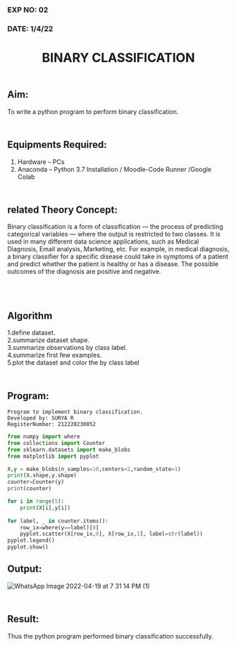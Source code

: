 ### EXP NO: 02
### DATE: 1/4/22
# <p align="center"> BINARY CLASSIFICATION</p>
## <br>Aim:
To write a python program to perform binary classification.

## <br>Equipments Required:
1. Hardware – PCs
2. Anaconda – Python 3.7 Installation / Moodle-Code Runner /Google Colab

## <br>related Theory Concept:
Binary classification is a form of classification — the process of predicting categorical variables — where the output is restricted to two classes.
It is used in many different data science applications, such as Medical Diagnosis, Email analysis, Marketing, etc. 
For example, in medical diagnosis, a binary classifier for a specific disease could take in symptoms of a patient and predict whether the patient is healthy or has a disease. The possible outcomes of the diagnosis are positive and negative.

## <br><br>Algorithm
1.define dataset.\
2.summarize dataset shape.\
3.summarize observations by class label.\
4.summarize first few examples.\
5.plot the dataset and color the by class label


## <br>Program:
```
Program to implement binary classification.
Developed by: SURYA R
RegisterNumber: 212220230052

```

```python
from numpy import where
from collections import Counter
from sklearn.datasets import make_blobs
from matplotlib import pyplot

X,y = make_blobs(n_samples=10,centers=2,random_state=1)
print(X.shape,y.shape)
counter=Counter(y)
print(counter)

for i in range(5):
    print(X[i],y[i])
    
for label, _ in counter.items():
    row_ix=where(y==label)[0]
    pyplot.scatter(X[row_ix,0], X[row_ix,1], label=str(label))
pyplot.legend()
pyplot.show()
```





## Output:
![WhatsApp Image 2022-04-19 at 7 31 14 PM (1)](https://user-images.githubusercontent.com/75236145/164031274-ac6ec9ad-aada-4b8a-8484-1ad571cae5f3.jpeg)


## <br>Result:
Thus the python program performed binary classification successfully.
